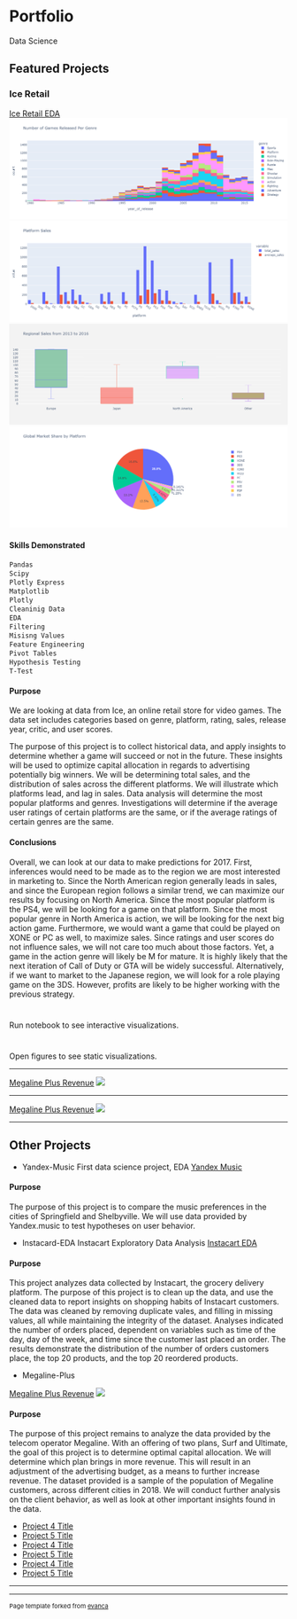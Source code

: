# Portfolio

Data Science

## Featured Projects

### Ice Retail

[Ice Retail EDA](https://github.com/jodiambra/ICE-Retail/blob/main/ICE%20Retail%20EDA.ipynb)
<img src="ice2.jpeg">
<img src="ice4.jpeg?raw=true"/>
<img src="ice8.jpeg?raw=true"/>
<img src="ice9.jpeg?raw=true"/>

#### Skills Demonstrated 
    Pandas
    Scipy
    Plotly Express
    Matplotlib
    Plotly
    Cleaninig Data
    EDA
    Filtering
    Misisng Values
    Feature Engineering
    Pivot Tables
    Hypothesis Testing
    T-Test

#### Purpose
We are looking at data from Ice, an online retail store for video games. The data set includes categories based on genre, platform, rating, sales, release year, critic, and user scores.  

The purpose of this project is to collect historical data, and apply insights to determine whether a game will succeed or not in the future. These insights will be used to optimize capital allocation in regards to advertising potentially big winners. We will be determining total sales,  and the distribution  of sales across the different platforms. We will illustrate which platforms lead, and lag in sales. Data analysis will determine the most popular platforms and genres. Investigations will determine if the average user ratings of certain platforms are the same, or if the average ratings of certain genres are the same. 

#### Conclusions
Overall, we can look at our data to make predictions for 2017. First, inferences would need to be made as to the region we are most interested in marketing to. Since the North American region generally leads in sales, and since the European region follows a similar trend, we can maximize our results by focusing on North America. Since the most popular platform is the PS4, we will be looking for a game on that platform. Since the most popular genre in North America is action, we will be looking for the next big action game. Furthermore, we would want a game that could be played on XONE or PC as well, to maximize sales. Since ratings and user scores do not influence sales, we will not care too much about those factors. Yet, a game in the action genre will likely be M for mature. It is highly likely that the next iteration of Call of Duty or GTA will be widely successful. Alternatively, if we want to market to the Japanese region, we will look for a role playing game on the 3DS. However, profits are likely to be higher working with the previous strategy.

#
Run notebook to see interactive visualizations.
#
Open figures to see static visualizations. 

---

[Megaline Plus Revenue](https://github.com/jodiambra/Megaline-Plus/blob/main/Megaline%20EDA.ipynb)
<img src="images/dummy_thumbnail.jpg?raw=true"/>


---

[Megaline Plus Revenue](https://github.com/jodiambra/Megaline-Plus/blob/main/Megaline%20EDA.ipynb)
<img src="images/dummy_thumbnail.jpg?raw=true"/>

---

## Other Projects

-  Yandex-Music
First data science project, EDA
[Yandex Music](https://github.com/jodiambra/Yandex-Music/blob/main/Yandex%20Music%20Final.ipynb)

#### Purpose
The purpose of this project is to compare the music preferences in the cities of Springfield and Shelbyville. We will use data provided by Yandex.music to test hypotheses on user behavior.

-  Instacard-EDA
Instacart Exploratory Data Analysis
[Instacart EDA](https://github.com/jodiambra/Instacart-EDA/blob/main/Instacart%20EDA.ipynb)

#### Purpose
This project analyzes data collected by Instacart, the grocery delivery platform. The purpose of this project is to clean up the data, and use the cleaned data to report insights on shopping habits of Instacart customers. The data  was cleaned by removing duplicate vales, and filling in missing values, all while maintaining the integrity of the dataset. Analyses indicated the number of orders placed, dependent on variables such as time of the day, day of the week, and time since the customer last placed an order. The results demonstrate the distribution of the number of orders customers place, the top 20 products, and the top 20 reordered products. 


-  Megaline-Plus

[Megaline Plus Revenue](https://github.com/jodiambra/Megaline-Plus/blob/main/Megaline%20EDA.ipynb)
<img src="images/dummy_thumbnail.jpg?raw=true"/>

#### Purpose 
The purpose of this project remains to analyze the data provided by the telecom operator Megaline. With an offering of two plans, Surf and Ultimate, the goal of this project is to determine optimal capital allocation. We will determine which plan brings in more revenue. This will result in an adjustment of the advertising budget, as a means to further increase revenue. The dataset provided is a sample of the population of Megaline customers, across different cities in 2018. We will conduct further analysis on the client behavior, as well as look at other important insights found in the data. 

- [Project 4 Title](http://example.com/)
- [Project 5 Title](http://example.com/)
- [Project 4 Title](http://example.com/)
- [Project 5 Title](http://example.com/)
- [Project 4 Title](http://example.com/)
- [Project 5 Title](http://example.com/)
---




---
<p style="font-size:11px">Page template forked from <a href="https://github.com/evanca/quick-portfolio">evanca</a></p>
<!-- Remove above link if you don't want to attibute -->
